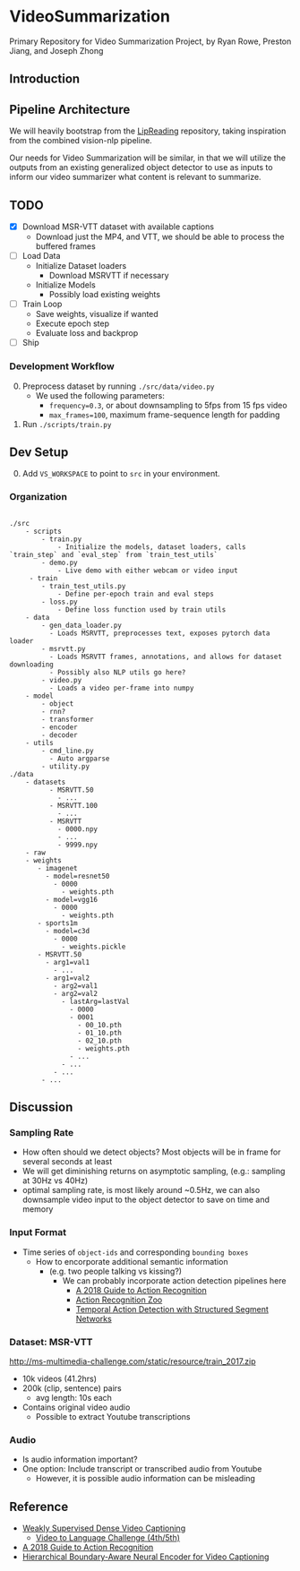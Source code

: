 # VideoSummarization

Primary Repository for Video Summarization Project, by Ryan Rowe, Preston Jiang,
and Joseph Zhong

## Introduction

## Pipeline Architecture

We will heavily bootstrap from the
[LipReading](https://github.com/joseph-zhong/LipReading/) repository, taking
inspiration from the combined vision-nlp pipeline. 

Our needs for Video Summarization will be similar, in that we will utilize the
outputs from an existing generalized object detector to use as inputs to inform
our video summarizer what content is relevant to summarize.

## TODO

- [x] Download MSR-VTT dataset with available captions
  - Download just the MP4, and VTT, we should be able to process the buffered
    frames
- [ ] Load Data
  - Initialize Dataset loaders
    - Download MSRVTT if necessary
  - Initialize Models
    - Possibly load existing weights
- [ ] Train Loop
  - Save weights, visualize if wanted
  - Execute epoch step
  - Evaluate loss and backprop
- [ ] Ship

### Development Workflow

0. Preprocess dataset by running `./src/data/video.py`
    - We used the following parameters:
      - `frequency=0.3`, or about downsampling to 5fps from 15 fps video
      - `max_frames=100`, maximum frame-sequence length for padding
1. Run `./scripts/train.py`

## Dev Setup

0. Add `VS_WORKSPACE` to point to `src` in your environment.

### Organization

```text

./src
    - scripts
        - train.py
            - Initialize the models, dataset loaders, calls `train_step` and `eval_step` from `train_test_utils`
        - demo.py
            - Live demo with either webcam or video input
     - train
        - train_test_utils.py
            - Define per-epoch train and eval steps
        - loss.py
            - Define loss function used by train utils
    - data 
        - gen_data_loader.py
          - Loads MSRVTT, preprocesses text, exposes pytorch data loader 
        - msrvtt.py
          - Loads MSRVTT frames, annotations, and allows for dataset downloading
          - Possibly also NLP utils go here?
        - video.py
          - Loads a video per-frame into numpy
    - model
        - object
        - rnn?
        - transformer
        - encoder
        - decoder
    - utils
        - cmd_line.py
          - Auto argparse
        - utility.py
./data
    - datasets
          - MSRVTT.50
            - ...
          - MSRVTT.100
            - ...
          - MSRVTT
            - 0000.npy
            - ...
            - 9999.npy
    - raw
    - weights
       - imagenet
         - model=resnet50
           - 0000
             - weights.pth
         - model=vgg16
           - 0000
             - weights.pth
       - sports1m
         - model=c3d
           - 0000
             - weights.pickle
       - MSRVTT.50
         - arg1=val1
           - ...
         - arg1=val2
           - arg2=val1
           - arg2=val2
             - lastArg=lastVal
               - 0000
               - 0001
                 - 00_10.pth
                 - 01_10.pth
                 - 02_10.pth
                 - weights.pth
               - ...
             - ...
           - ...
        - ...
```

## Discussion

### Sampling Rate

- How often should we detect objects? Most objects will be in frame for several
  seconds at least
- We will get diminishing returns on asymptotic sampling, (e.g.: sampling at
  30Hz vs 40Hz)
- optimal sampling rate, is most likely around ~0.5Hz, we can also downsample
  video input to the object detector to save on time and memory

### Input Format

- Time series of `object-ids` and corresponding `bounding boxes`
  - How to encorporate additional semantic information 
    - (e.g. two people talking vs kissing?)
      - We can probably incorporate action detection pipelines here
        - [A 2018 Guide to Action
          Recognition](http://blog.qure.ai/notes/deep-learning-for-videos-action-recognition-review)
        - [Action Recognition Zoo](https://github.com/coderSkyChen/Action_Recognition_Zoo)
        - [Temporal Action Detection with Structured Segment
          Networks](https://github.com/yjxiong/action-detection)

### Dataset: MSR-VTT

http://ms-multimedia-challenge.com/static/resource/train_2017.zip

- 10k videos (41.2hrs)
- 200k (clip, sentence) pairs
  - avg length: 10s each
- Contains original video audio
  - Possible to extract Youtube transcriptions

### Audio

- Is audio information important?
- One option: Include transcript or transcribed audio from Youtube
  - However, it is possible audio information can be misleading

## Reference

- [Weakly Supervised Dense Video
    Captioning](https://arxiv.org/pdf/1704.01502.pdf)
  - [Video to Language Challenge
    (4th/5th)](https://github.com/szq0214/MSR-VTT-Challenge)
- [A 2018 Guide to Action
          Recognition](http://blog.qure.ai/notes/deep-learning-for-videos-action-recognition-review)
- [Hierarchical Boundary-Aware Neural Encoder for Video Captioning](https://github.com/Yugnaynehc/banet)
